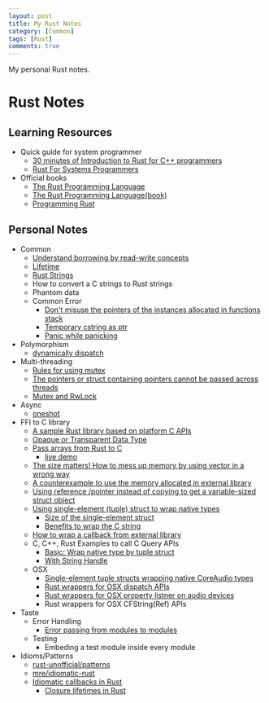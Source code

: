 ```yaml
---
layout: post
title: My Rust Notes
category: [Common]
tags: [Rust]
comments: true
---
```


My personal Rust notes.

<!--read more-->

# Rust Notes

## Learning Resources
- Quick guide for system programmer
  - [30 minutes of Introduction to Rust for C++ programmers](https://legacy.gitbook.com/book/vnduongthanhtung/migrate-from-c-to-rust/details)
  - [Rust For Systems Programmers](https://github.com/nrc/r4cppp)
- Official books
  - [The Rust Programming Language](https://doc.rust-lang.org/book/)
  - [The Rust Programming Language(book)](https://nostarch.com/Rust)
  - [Programming Rust](http://shop.oreilly.com/product/0636920040385.do)

## Personal Notes
- Common
  - [Understand borrowing by read-write concepts][borrowed-ptr]
  - [Lifetime][lifetime]
  - [Rust Strings](https://yodalee.blogspot.com/2019/09/rust-string.html)
  - How to convert a C strings to Rust strings
  - Phantom data
  - Common Error
    - [Don't misuse the pointers of the instances allocated in functions stack][func-stack]
    - [Temporary cstring as ptr][temporary_cstring_as_ptr]
    - [Panic while panicking][panic_while_panicking]
- Polymorphism 
  - [dynamically dispatch][dyn_dispatch]
- Multi-threading
  - [Rules for using mutex][mutex_rule]
  - [The pointers or struct containing pointers cannot be passed across threads][ptr_across_thread]
  - [Mutex and RwLock][multithread]
- Async
  - [oneshot](https://play.rust-lang.org/?gist=e1a1b98654c3490e81d6ff9c262824a3&version=nightly&mode=debug&edition=2018)
- FFI to C library
  - [A sample Rust library based on platform C APIs][ffi-rust-lib-sample]
  - [Opaque or Transparent Data Type][ffi-opa-or-tra-data]
  - [Pass arrays from Rust to C][ffi-rs-array-2-c]
    - [live demo][rs-array-2-c]
  - [The size matters! How to mess up memory by using vector in a wrong way][ffi-vec-size]
  - [A counterexample to use the memory allocated in external library][ffi-memory]
  - [Using reference /pointer instead of copying to get a variable-sized struct object][ffi-get-variable-sized-struct]
  - [Using single-element (tuple) struct to wrap native types][ffi-newtype]
    - [Size of the single-element struct][ffi-newtype-size]
    - [Benefits to wrap the C string][ffi-newtype-cstirng]
  - [How to wrap a callback from external library][ffi-callback]
  - C, C++, Rust Examples to call C Query APIs
    - [Basic: Wrap native type by tuple struct ][ffi-device-basic]
    - [With String Handle][ffi-device-string]
  - OSX
    - [Single-element tuple structs wrapping native CoreAudio types][ffi-osx-newtype-coreaudio]
    - [Rust wrappers for OSX dispatch APIs][ffi-osx-dispatch]
    - [Rust wrappers for OSX property listner on audio devices][ffi-osx-audio-property-listener]
    - Rust wrappers for OSX CFString(Ref) APIs
- Taste
  - Error Handling
    - [Error passing from modules to modules][error-passing]
  - Testing
    - Embeding a test module inside every module
- Idioms/Patterns
  - [rust-unofficial/patterns](https://github.com/rust-unofficial/patterns)
  - [mre/idiomatic-rust](https://github.com/mre/idiomatic-rust)
  - [Idiomatic callbacks in Rust](https://stackoverflow.com/questions/41081240/idiomatic-callbacks-in-rust)
    - [Closure lifetimes in Rust](https://morestina.net/blog/793/closure-lifetimes-in-rust)


[borrowed-ptr]: https://gist.github.com/ChunMinChang/ac1f00e3521755814714436a80d72003 "Learning notes for norrowed pointers"

[lifetime]: https://gist.github.com/ChunMinChang/e8096bc78d29b237cce3ff5f859834e7 "Lifetimes for The Rust References"

[multithread]: https://github.com/ChunMinChang/play-multithread "Learning multithread in Rust "

[func-stack]: https://gist.github.com/ChunMinChang/099cd7d88938ad8840dc98e376a8da29 "Don't misuse the pointers of the instances allocated in functions stack"
[temporary_cstring_as_ptr]: https://play.rust-lang.org/?version=stable&mode=debug&edition=2018&gist=dda40d0b40a8d922649521544f260a91 "temporary cstring as ptr"
[mutex_rule]: https://play.rust-lang.org/?version=stable&mode=debug&edition=2018&code=use%20std%3A%3Async%3A%3AMutex%3B%0A%0Astruct%20S%20%7B%0A%20%20%20%20m%3A%20Mutex%3Ci32%3E%2C%0A%20%20%20%20x%3A%20u32%2C%0A%7D%0A%0Aimpl%20S%20%7B%0A%20%20%20%20fn%20new()%20-%3E%20Self%20%7B%0A%20%20%20%20%20%20%20%20Self%20%7B%0A%20%20%20%20%20%20%20%20%20%20%20%20m%3A%20Mutex%3A%3Anew(0)%2C%0A%20%20%20%20%20%20%20%20%20%20%20%20x%3A%200%0A%20%20%20%20%20%20%20%20%7D%0A%20%20%20%20%7D%0A%20%20%20%20%0A%20%20%20%20fn%20immutable_borrow(%26self)%20-%3E%20u32%20%7B%0A%20%20%20%20%20%20%20%20self.x%0A%20%20%20%20%7D%0A%20%20%20%20%0A%20%20%20%20fn%20mutable_borrow(%26mut%20self)%20%7B%0A%20%20%20%20%20%20%20%20self.x%20%2B%3D%201%3B%0A%20%20%20%20%7D%0A%20%20%20%20%0A%20%20%20%20fn%20critical_section(%26self)%20%7B%0A%20%20%20%20%20%20%20%20%2F%2F%20Enter%20critical%20section%0A%20%20%20%20%20%20%20%20let%20mut%20guard%20%3D%20self.m.lock().unwrap()%3B%0A%20%20%20%20%20%20%20%20*guard%20%2B%3D%201%3B%0A%20%20%20%20%20%20%20%20%2F%2F%20Leave%20critical%20section%0A%20%20%20%20%7D%0A%7D%0A%0Afn%20main()%20%7B%0A%20%20%20%20let%20s%20%3D%20S%3A%3Anew()%3B%0A%20%20%20%20%0A%20%20%20%20%2F%2F%20Enter%20critical%20section%2C%20borrow%20%60s%60%20immutably%0A%20%20%20%20let%20_guard%20%3D%20s.m.lock()%3B%0A%20%20%20%20%0A%20%20%20%20%2F%2F%20It%27s%20ok%20to%20borrow%20%60s%60%20immutably%20again.%0A%20%20%20%20let%20_%20%3D%20s.immutable_borrow()%3B%0A%20%20%20%20%0A%20%20%20%20%2F%2F%20%60s%60%20cannot%20be%20borrowed%20mutably%20when%20it%27s%20already%20borrowed%20immutably%0A%20%20%20%20%2F%2F%20s.mutable_borrow()%3B%0A%20%20%20%20%0A%20%20%20%20%0A%20%20%20%20%2F%2F%20%20%20%20%20%20%20%20%20%20%20%20%20%20%20%20%20belong%0A%20%20%20%20%2F%2F%20%20%20%20%20%20%20%20%20%2B-------------------%2B%0A%20%20%20%20%2F%2F%20%20%20%20%20%20%20%20%20%7C%20%20%20%20%20%20%20%20%20%20%20%20%20%20%20%20%20%20%20%7C%0A%20%20%20%20%2F%2F%20%20%20%20%20%20%20%20%20v%20%20%20%20%20%20%20%20%20%20%20%20%20%20%20%20%20%20%20%7C%0A%20%20%20%20%2F%2F%20current%20thread%20%20%20%20%20%20%20%20%20%20mutex%20m%0A%20%20%20%20%2F%2F%20%20%20%20%20%20%20%20%20%7C%20%20%20%20%20%20%20%20%20%20%20%20%20%20%20%20%20%20%5E%0A%20%20%20%20%2F%2F%20%20%20%20%20%20%20%20%20%7C%20%20%20%20%20%20%20%20%20%20%20%20%20%20%20%20%20%20%7C%0A%20%20%20%20%2F%2F%20%20%20%20%20%20%20%20%20%2B------------------%2B%0A%20%20%20%20%2F%2F%20%20%20%20%20%20%20%20%20%20%20%20%20%20%20require%0A%20%20%20%20%2F%2F%0A%20%20%20%20%2F%2F%20Lead%20to%20a%20deadlock%20when%20requiring%20a%20locked%20mutex.%0A%20%20%20%20%2F%2F%20s.critical_section()%3B%0A%7D
[ptr_across_thread]: https://play.rust-lang.org/?version=stable&mode=debug&edition=2015&code=%2F%2F%20use%20std%3A%3Aptr%3B%0Ause%20std%3A%3Async%3A%3Ampsc%3A%3Achannel%3B%0Ause%20std%3A%3Async%3A%3A%7BArc%2C%20Mutex%7D%3B%0Ause%20std%3A%3Athread%3B%0A%0A%2F%2F%20If%20the%20struct%20containing%20any%20pointer%2C%20it%20could%20not%20be%20passed%20across%20threads!%0A%23%5Bderive(Debug)%5D%0Astruct%20Data%20%7B%0A%20%20%20%20value%3A%20usize%2C%0A%20%20%20%20%2F%2F%20ptr%3A%20*const%20()%2C%0A%7D%0A%0Aimpl%20Data%20%7B%0A%20%20%20%20fn%20new(value%3A%20usize)%20-%3E%20Self%20%7B%0A%20%20%20%20%20%20%20%20Self%20%7B%0A%20%20%20%20%20%20%20%20%20%20%20%20value%2C%0A%20%20%20%20%20%20%20%20%20%20%20%20%2F%2F%20ptr%3A%20ptr%3A%3Anull()%0A%20%20%20%20%20%20%20%20%7D%0A%20%20%20%20%7D%0A%7D%0A%0Afn%20main()%20%7B%0A%20%20%20%20const%20N%3A%20usize%20%3D%2010%3B%0A%0A%20%20%20%20let%20data%20%3D%20Arc%3A%3Anew(Mutex%3A%3Anew(Data%3A%3Anew(0)))%3B%0A%0A%20%20%20%20let%20(tx%2C%20rx)%20%3D%20channel()%3B%0A%20%20%20%20for%20_%20in%200..N%20%7B%0A%20%20%20%20%20%20%20%20let%20(data%2C%20tx)%20%3D%20(Arc%3A%3Aclone(%26data)%2C%20tx.clone())%3B%0A%20%20%20%20%20%20%20%20thread%3A%3Aspawn(move%20%7C%7C%20%7B%0A%20%20%20%20%20%20%20%20%20%20%20%20let%20mut%20data%20%3D%20data.lock().unwrap()%3B%0A%20%20%20%20%20%20%20%20%20%20%20%20(*data).value%20%2B%3D%201%3B%0A%20%20%20%20%20%20%20%20%20%20%20%20if%20(*data).value%20%3D%3D%20N%20%7B%0A%20%20%20%20%20%20%20%20%20%20%20%20%20%20%20%20tx.send(()).unwrap()%3B%0A%20%20%20%20%20%20%20%20%20%20%20%20%7D%0A%20%20%20%20%20%20%20%20%7D)%3B%0A%20%20%20%20%7D%0A%0A%20%20%20%20rx.recv().unwrap()%3B%0A%20%20%20%20%2F%2F%20data%20may%20still%20be%20locked%20when%20rx%20receiveds%20response%20from%20tx.%0A%20%20%20%20let%20data%20%3D%20data.lock().unwrap()%3B%0A%20%20%20%20println!(%22data%3A%20%7B%3A%3F%7D%22%2C%20*data)%3B%0A%7D%0A
[panic_while_panicking]: https://play.rust-lang.org/?version=stable&mode=debug&edition=2018&code=use%20std%3A%3Async%3A%3AMutex%3B%0A%0Astruct%20S%20%7B%0A%20%20%20%20mutex%3A%20Mutex%3Cu32%3E%2C%0A%7D%0A%0Aimpl%20S%20%7B%0A%20%20%20%20fn%20new()%20-%3E%20Self%20%7B%0A%20%20%20%20%20%20%20%20Self%20%7B%0A%20%20%20%20%20%20%20%20%20%20%20%20mutex%3A%20Mutex%3A%3Anew(0u32)%2C%0A%20%20%20%20%20%20%20%20%7D%0A%20%20%20%20%7D%0A%0A%20%20%20%20fn%20panic_while_locking(%26self)%20%7B%0A%20%20%20%20%20%20%20%20let%20_guard%20%3D%20self.mutex.lock().unwrap()%3B%0A%20%20%20%20%20%20%20%20panic!()%3B%0A%20%20%20%20%7D%0A%7D%0A%0Aimpl%20Drop%20for%20S%20%7B%0A%20%20%20%20fn%20drop(%26mut%20self)%20%7B%0A%20%20%20%20%20%20%20%20let%20_guard%20%3D%20self.mutex.lock().unwrap()%3B%0A%20%20%20%20%7D%0A%7D%0A%0A%2F%2F%20The%20backtrace%20cannot%20be%20logged%20when%20test%20thread%20panicked%20again%20while%0A%2F%2F%20panicking.%20See%20the%20backtrace%20by%20running%20main.%0A%23%5Btest%5D%0A%23%5Bshould_panic%5D%0Afn%20test()%20%7B%0A%20%20%20%20let%20s%20%3D%20S%3A%3Anew()%3B%0A%20%20%20%20s.panic_while_locking()%3B%0A%7D%0A%0Afn%20main()%20%7B%0A%20%20%20%20let%20s%20%3D%20S%3A%3Anew()%3B%0A%20%20%20%20s.panic_while_locking()%3B%0A%20%20%20%20%2F%2F%20After%20panic_while_locking%20is%20called%2C%20the%20s.mutex%20is%20locked%20while%20panicking.%0A%20%20%20%20%2F%2F%20When%20s.drop()%20is%20called%2C%20we%20will%20get%20another%20panic%20when%20requiring%20lock%0A%20%20%20%20%2F%2F%20for%20the%20locked%20s.mutex.%0A%7D%0A

[dyn_dispatch]: https://play.rust-lang.org/?version=stable&mode=debug&edition=2018&gist=6ac0d45db681a07bab0d8eb52bc9880f

[ffi-rust-lib-sample]: https://github.com/ChunMinChang/rust-audio-lib-sample/tree/master "rust-audio-lib-sample"
[ffi-opa-or-tra-data]: opaque-or-transparent-data-type-in-a-rust-library.md "Opaque or Transparent Data Type in a Rust Library"
[ffi-rs-array-2-c]: https://gist.github.com/ChunMinChang/1e5410f3a7cb8c5bbf066e7dae09d7bc "Pass arrays from Rust to C "
[rs-array-2-c]: https://play.rust-lang.org/?version=stable&mode=debug&edition=2018&gist=6d6c2271e3811d55f740b20a00975ecf "Leak a vec and then retake it"
[ffi-vec-size]: https://gist.github.com/ChunMinChang/27c7edb4ec45d61a1e8a788888f665cb "A mistake when using a Rust vector as a buffer to get the data by a C API"
[ffi-memory]: https://gist.github.com/ChunMinChang/3f380eaced6265ab6e8dbb224bfec732 "A counterexample to use the memory allocated in external library"
[ffi-get-variable-sized-struct]: https://gist.github.com/ChunMinChang/e8909506cfca774f623fc375fc8ee1d2 "Using reference /pointer instead of copying to get a variable-sized struct object"
[ffi-newtype]: https://gist.github.com/ChunMinChang/1acf672babd4e8f79fcf83fa228d1461 "Using single-element (tuple) struct to wrap native types"
[ffi-newtype-size]: https://gist.github.com/ChunMinChang/b76a61273374a1530bc4d6f3be6a7761 "Size of the single-element struct"
[ffi-newtype-cstirng]: https://gist.github.com/ChunMinChang/25f3608c285f1abf2a5c289d5f758427 "Using single-element (tuple) struct to wrap C strings"
[ffi-osx-newtype-coreaudio]: https://gist.github.com/ChunMinChang/07b806cb6a9ea1136cb3cbd8cda6c806 "Using single-element (tuple) struct to CoreAudio types"
[ffi-callback]: https://gist.github.com/ChunMinChang/8a22f8a1308b6e0a600e22c4629b2175 "A counterexample to register the callback functions to the external libraries"
[ffi-device-basic]: https://gist.github.com/ChunMinChang/1acf672babd4e8f79fcf83fa228d1461 "Using single-element (tuple) struct to wrap native types"
[ffi-device-string]: https://gist.github.com/ChunMinChang/22a30f214c97609d72f17d80740b8506 "C, C++, Rust Examples to call C-compatible Query APIs"


[ffi-osx-dispatch]: https://gist.github.com/ChunMinChang/8d13946ebc6c95b2622466c89a0c9bcc "Rust wrappers for OSX dispatch apis"
[ffi-osx-audio-property-listener]: https://gist.github.com/ChunMinChang/f0f4a71f78d1e1c6390493ab1c9d10d3 "Rust wrappers for OSX property listner on audio devices"
[error-passing]: https://gist.github.com/ChunMinChang/92d0006fb9fe35abcabff6983d31f0da "Error passing from modules to modules"
